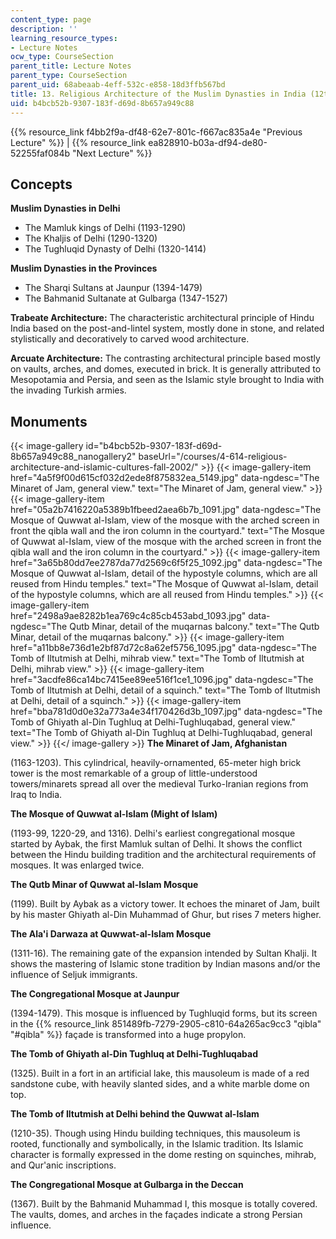 ```yaml
---
content_type: page
description: ''
learning_resource_types:
- Lecture Notes
ocw_type: CourseSection
parent_title: Lecture Notes
parent_type: CourseSection
parent_uid: 68abeaab-4eff-532c-e858-18d3ffb567bd
title: 13. Religious Architecture of the Muslim Dynasties in India (12th-15th Century)
uid: b4bcb52b-9307-183f-d69d-8b657a949c88
---
```


{{% resource_link f4bb2f9a-df48-62e7-801c-f667ac835a4e "Previous Lecture" %}} | {{% resource_link ea828910-b03a-df94-de80-52255faf084b "Next Lecture" %}}

Concepts
--------

**Muslim Dynasties in Delhi**

*   The Mamluk kings of Delhi (1193-1290)
*   The Khaljis of Delhi (1290-1320)
*   The Tughluqid Dynasty of Delhi (1320-1414)

**Muslim Dynasties in the Provinces**

*   The Sharqi Sultans at Jaunpur (1394-1479)
*   The Bahmanid Sultanate at Gulbarga (1347-1527)

**Trabeate Architecture:** The characteristic architectural principle of Hindu India based on the post-and-lintel system, mostly done in stone, and related stylistically and decoratively to carved wood architecture.

**Arcuate Architecture:** The contrasting architectural principle based mostly on vaults, arches, and domes, executed in brick. It is generally attributed to Mesopotamia and Persia, and seen as the Islamic style brought to India with the invading Turkish armies.

Monuments
---------
{{< image-gallery id="b4bcb52b-9307-183f-d69d-8b657a949c88_nanogallery2" baseUrl="/courses/4-614-religious-architecture-and-islamic-cultures-fall-2002/" >}}
{{< image-gallery-item href="4a5f9f00d615cf032d2ede8f875832ea_5149.jpg" data-ngdesc="The Minaret of Jam, general view." text="The Minaret of Jam, general view." >}}
{{< image-gallery-item href="05a2b7416220a5389b1fbeed2aea6b7b_1091.jpg" data-ngdesc="The Mosque of Quwwat al-Islam, view of the mosque with the arched screen in front the qibla wall and the iron column in the courtyard." text="The Mosque of Quwwat al-Islam, view of the mosque with the arched screen in front the qibla wall and the iron column in the courtyard." >}}
{{< image-gallery-item href="3a65b80dd7ee2787da77d2569c6f5f25_1092.jpg" data-ngdesc="The Mosque of Quwwat al-Islam, detail of the hypostyle columns, which are all reused from Hindu temples." text="The Mosque of Quwwat al-Islam, detail of the hypostyle columns, which are all reused from Hindu temples." >}}
{{< image-gallery-item href="2498a9ae8282b1ea769c4c85cb453abd_1093.jpg" data-ngdesc="The Qutb Minar, detail of the muqarnas balcony." text="The Qutb Minar, detail of the muqarnas balcony." >}}
{{< image-gallery-item href="a11bb8e736d1e2bf87d72c8a62ef5756_1095.jpg" data-ngdesc="The Tomb of Iltutmish at Delhi, mihrab view." text="The Tomb of Iltutmish at Delhi, mihrab view." >}}
{{< image-gallery-item href="3acdfe86ca14bc7415ee89ee516f1ce1_1096.jpg" data-ngdesc="The Tomb of Iltutmish at Delhi, detail of a squinch." text="The Tomb of Iltutmish at Delhi, detail of a squinch." >}}
{{< image-gallery-item href="bba781d0d0e32a773a4e34f170426d3b_1097.jpg" data-ngdesc="The Tomb of Ghiyath al-Din Tughluq at Delhi-Tughluqabad, general view." text="The Tomb of Ghiyath al-Din Tughluq at Delhi-Tughluqabad, general view." >}}
{{</ image-gallery >}}
**The Minaret of Jam, Afghanistan**

(1163-1203). This cylindrical, heavily-ornamented, 65-meter high brick tower is the most remarkable of a group of little-understood towers/minarets spread all over the medieval Turko-Iranian regions from Iraq to India.

**The Mosque of Quwwat al-Islam (Might of Islam)**

(1193-99, 1220-29, and 1316). Delhi's earliest congregational mosque started by Aybak, the first Mamluk sultan of Delhi. It shows the conflict between the Hindu building tradition and the architectural requirements of mosques. It was enlarged twice.

**The Qutb Minar of Quwwat al-Islam Mosque**

(1199). Built by Aybak as a victory tower. It echoes the minaret of Jam, built by his master Ghiyath al-Din Muhammad of Ghur, but rises 7 meters higher.

**The Ala'i Darwaza at Quwwat-al-Islam Mosque**

(1311-16). The remaining gate of the expansion intended by Sultan Khalji. It shows the mastering of Islamic stone tradition by Indian masons and/or the influence of Seljuk immigrants.

**The Congregational Mosque at Jaunpur**

(1394-1479). This mosque is influenced by Tughluqid forms, but its screen in the {{% resource_link 851489fb-7279-2905-c810-64a265ac9cc3 "qibla" "#qibla" %}} façade is transformed into a huge propylon.

**The Tomb of Ghiyath al-Din Tughluq at Delhi-Tughluqabad**

(1325). Built in a fort in an artificial lake, this mausoleum is made of a red sandstone cube, with heavily slanted sides, and a white marble dome on top.

**The Tomb of Iltutmish at Delhi behind the Quwwat al-Islam**

(1210-35). Though using Hindu building techniques, this mausoleum is rooted, functionally and symbolically, in the Islamic tradition. Its Islamic character is formally expressed in the dome resting on squinches, mihrab, and Qur'anic inscriptions.

**The Congregational Mosque at Gulbarga in the Deccan**

(1367). Built by the Bahmanid Muhammad I, this mosque is totally covered. The vaults, domes, and arches in the façades indicate a strong Persian influence.